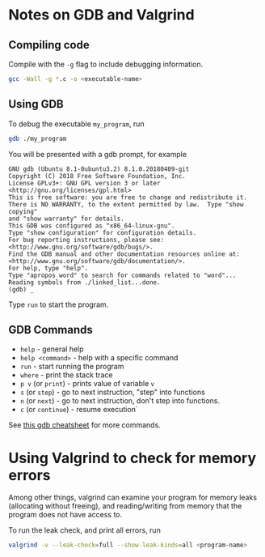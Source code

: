 # Notes on GDB and Valgrind

## Compiling code

Compile with the `-g` flag to include debugging information.

```bash
gcc -Wall -g *.c -o <executable-name>
```

## Using GDB

To debug the executable `my_program`, run
```bash
gdb ./my_program
```

You will be presented with a gdb prompt, for example
```
GNU gdb (Ubuntu 8.1-0ubuntu3.2) 8.1.0.20180409-git
Copyright (C) 2018 Free Software Foundation, Inc.
License GPLv3+: GNU GPL version 3 or later <http://gnu.org/licenses/gpl.html>
This is free software: you are free to change and redistribute it.
There is NO WARRANTY, to the extent permitted by law.  Type "show copying"
and "show warranty" for details.
This GDB was configured as "x86_64-linux-gnu".
Type "show configuration" for configuration details.
For bug reporting instructions, please see:
<http://www.gnu.org/software/gdb/bugs/>.
Find the GDB manual and other documentation resources online at:
<http://www.gnu.org/software/gdb/documentation/>.
For help, type "help".
Type "apropos word" to search for commands related to "word"...
Reading symbols from ./linked_list...done.
(gdb) _
```

Type `run` to start the program.

## GDB Commands

- `help` - general help
- `help <command>` - help with a specific command
- `run` - start running the program
- `where` - print the stack trace
- `p v` (or `print`) - prints value of variable `v`
- `s` (or `step`) - go to next instruction, "step" into functions
- `n` (or `next`) - go to next instruction, don't step into functions.
- `c` (or `continue`) - resume execution`

See [this gdb cheatsheet](https://darkdust.net/files/GDB%20Cheat%20Sheet.pdf) for more commands.

# Using Valgrind to check for memory errors

Among other things, valgrind can examine your program for memory leaks (allocating without freeing), and reading/writing
from memory that the program does not have access to.

To run the leak check, and print all errors, run
```bash
valgrind -v --leak-check=full --show-leak-kinds=all <program-name>
```

